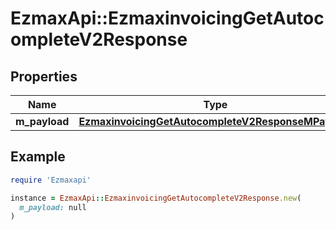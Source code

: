 # EzmaxApi::EzmaxinvoicingGetAutocompleteV2Response

## Properties

| Name | Type | Description | Notes |
| ---- | ---- | ----------- | ----- |
| **m_payload** | [**EzmaxinvoicingGetAutocompleteV2ResponseMPayload**](EzmaxinvoicingGetAutocompleteV2ResponseMPayload.md) |  |  |

## Example

```ruby
require 'Ezmaxapi'

instance = EzmaxApi::EzmaxinvoicingGetAutocompleteV2Response.new(
  m_payload: null
)
```


